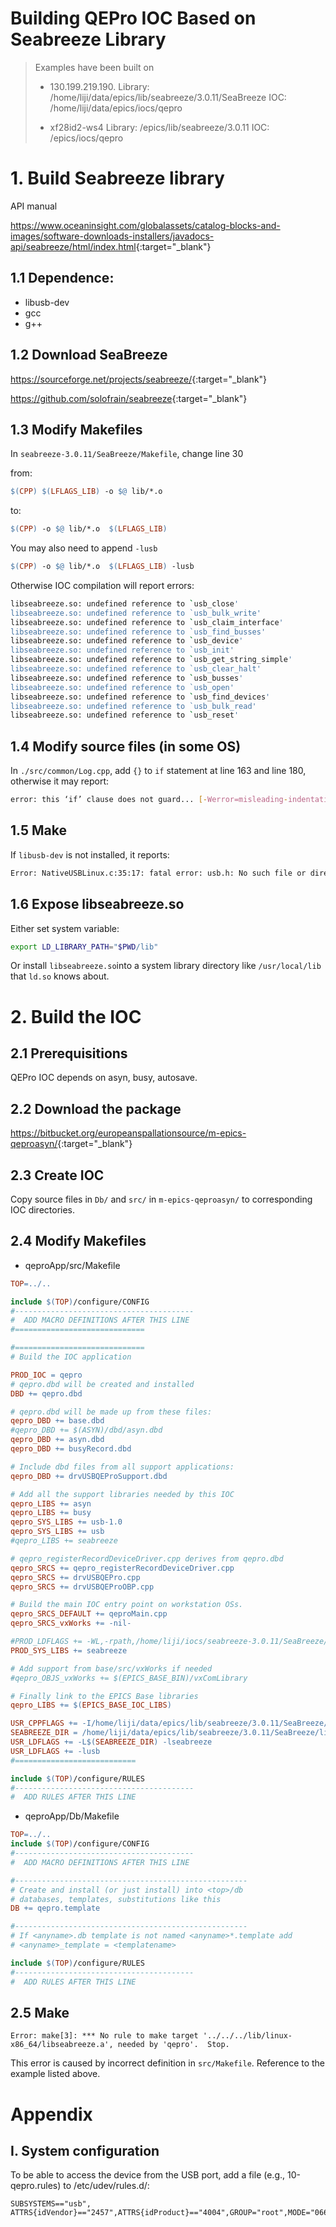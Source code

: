 Building QEPro IOC Based on Seabreeze Library
==


> Examples have been built on
>  - 130.199.219.190.
          Library: /home/liji/data/epics/lib/seabreeze/3.0.11/SeaBreeze
        IOC:     /home/liji/data/epics/iocs/qepro
>
> - xf28id2-ws4
        Library: /epics/lib/seabreeze/3.0.11
        IOC:     /epics/iocs/qepro

# 1. Build Seabreeze library

API manual

<https://www.oceaninsight.com/globalassets/catalog-blocks-and-images/software-downloads-installers/javadocs-api/seabreeze/html/index.html>{:target="_blank"}

## 1.1 Dependence: 

- libusb-dev
- gcc
- g++

## 1.2 Download SeaBreeze

<https://sourceforge.net/projects/seabreeze/>{:target="_blank"}

<https://github.com/solofrain/seabreeze>{:target="_blank"}

## 1.3 Modify Makefiles

In `seabreeze-3.0.11/SeaBreeze/Makefile`, change line 30

from:

``` Makefile
$(CPP) $(LFLAGS_LIB) -o $@ lib/*.o
```

to:


``` Makefile
$(CPP) -o $@ lib/*.o  $(LFLAGS_LIB)
```

You may also need to append `-lusb`

``` Makefile
$(CPP) -o $@ lib/*.o  $(LFLAGS_LIB) -lusb
```

Otherwise IOC compilation will report errors:

```bash
libseabreeze.so: undefined reference to `usb_close'
libseabreeze.so: undefined reference to `usb_bulk_write'
libseabreeze.so: undefined reference to `usb_claim_interface'
libseabreeze.so: undefined reference to `usb_find_busses'
libseabreeze.so: undefined reference to `usb_device'
libseabreeze.so: undefined reference to `usb_init'
libseabreeze.so: undefined reference to `usb_get_string_simple'
libseabreeze.so: undefined reference to `usb_clear_halt'
libseabreeze.so: undefined reference to `usb_busses'
libseabreeze.so: undefined reference to `usb_open'
libseabreeze.so: undefined reference to `usb_find_devices'
libseabreeze.so: undefined reference to `usb_bulk_read'
libseabreeze.so: undefined reference to `usb_reset'
```

## 1.4 Modify source files (in some OS)

In `./src/common/Log.cpp`, add `{}` to `if` statement at line 163 and line 180, otherwise it may report:

```bash
error: this ‘if’ clause does not guard... [-Werror=misleading-indentation]
```

## 1.5 Make

If `libusb-dev` is not installed, it reports:

```bash
Error: NativeUSBLinux.c:35:17: fatal error: usb.h: No such file or directory 
```

## 1.6 Expose libseabreeze.so

Either set system variable:

```bash
export LD_LIBRARY_PATH="$PWD/lib"
```

Or install `libseabreeze.so`into a system library directory like `/usr/local/lib` that `ld.so` knows about.

# 2. Build the IOC

## 2.1 Prerequisitions

QEPro IOC depends on asyn, busy, autosave.

## 2.2 Download the package

<https://bitbucket.org/europeanspallationsource/m-epics-qeproasyn/>{:target="_blank"}

## 2.3 Create IOC

Copy source files in `Db/` and `src/` in `m-epics-qeproasyn/` to corresponding IOC directories.

## 2.4 Modify Makefiles

- qeproApp/src/Makefile

``` Makefile
TOP=../..

include $(TOP)/configure/CONFIG
#----------------------------------------
#  ADD MACRO DEFINITIONS AFTER THIS LINE
#=============================

#=============================
# Build the IOC application

PROD_IOC = qepro
# qepro.dbd will be created and installed
DBD += qepro.dbd

# qepro.dbd will be made up from these files:
qepro_DBD += base.dbd
#qepro_DBD += $(ASYN)/dbd/asyn.dbd
qepro_DBD += asyn.dbd
qepro_DBD += busyRecord.dbd

# Include dbd files from all support applications:
qepro_DBD += drvUSBQEProSupport.dbd

# Add all the support libraries needed by this IOC
qepro_LIBS += asyn
qepro_LIBS += busy
qepro_SYS_LIBS += usb-1.0
qepro_SYS_LIBS += usb
#qepro_LIBS += seabreeze

# qepro_registerRecordDeviceDriver.cpp derives from qepro.dbd
qepro_SRCS += qepro_registerRecordDeviceDriver.cpp
qepro_SRCS += drvUSBQEPro.cpp
qepro_SRCS += drvUSBQEProOBP.cpp

# Build the main IOC entry point on workstation OSs.
qepro_SRCS_DEFAULT += qeproMain.cpp
qepro_SRCS_vxWorks += -nil-

#PROD_LDFLAGS += -WL,-rpath,/home/liji/iocs/seabreeze-3.0.11/SeaBreeze/lib
PROD_SYS_LIBS += seabreeze

# Add support from base/src/vxWorks if needed
#qepro_OBJS_vxWorks += $(EPICS_BASE_BIN)/vxComLibrary

# Finally link to the EPICS Base libraries
qepro_LIBS += $(EPICS_BASE_IOC_LIBS)

USR_CPPFLAGS += -I/home/liji/data/epics/lib/seabreeze/3.0.11/SeaBreeze/include -DLINUX
SEABREEZE_DIR = /home/liji/data/epics/lib/seabreeze/3.0.11/SeaBreeze/lib
USR_LDFLAGS += -L$(SEABREEZE_DIR) -lseabreeze
USR_LDFLAGS += -lusb
#===========================

include $(TOP)/configure/RULES
#----------------------------------------
#  ADD RULES AFTER THIS LINE
```

- qeproApp/Db/Makefile

```Makefile
TOP=../..
include $(TOP)/configure/CONFIG
#----------------------------------------
#  ADD MACRO DEFINITIONS AFTER THIS LINE

#----------------------------------------------------
# Create and install (or just install) into <top>/db
# databases, templates, substitutions like this
DB += qepro.template

#----------------------------------------------------
# If <anyname>.db template is not named <anyname>*.template add
# <anyname>_template = <templatename>

include $(TOP)/configure/RULES
#----------------------------------------
#  ADD RULES AFTER THIS LINE
```

## 2.5 Make

```
Error: make[3]: *** No rule to make target '../../../lib/linux-x86_64/libseabreeze.a', needed by 'qepro'.  Stop.
```

This error is caused by incorrect definition in `src/Makefile`. Reference to the example listed above.

# Appendix

## I. System configuration

To be able to access the device from the USB port, add a file (e.g., 10-qepro.rules) to /etc/udev/rules.d/:

```
SUBSYSTEMS=="usb", ATTRS{idVendor}=="2457",ATTRS{idProduct}=="4004",GROUP="root",MODE="0666"
```